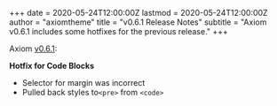 +++
date = 2020-05-24T12:00:00Z
lastmod = 2020-05-24T12:00:00Z
author = "axiomtheme"
title = "v0.6.1 Release Notes"
subtitle = "Axiom v0.6.1 includes some hotfixes for the previous release."
+++

Axiom [v0.6.1](https://github.com/marketempower/axiom/releases/tag/v0.6.1):

**Hotfix for Code Blocks**

- Selector for margin was incorrect
- Pulled back styles to`<pre>` from `<code>`
